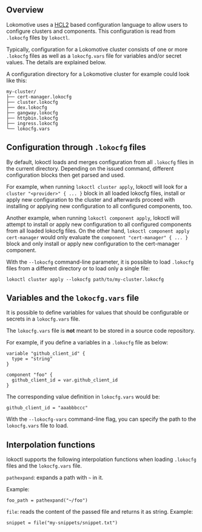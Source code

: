 ## Overview

Lokomotive uses a [HCL2](https://github.com/hashicorp/hcl) based configuration language to allow
users to configure clusters and components. This configuration is read from `.lokocfg` files by
`lokoctl`.

Typically, configuration for a Lokomotive cluster consists of one or more `.lokocfg` files as well
as a `lokocfg.vars` file for variables and/or secret values. The details are explained below.

A configuration directory for a Lokomotive cluster for example could look like this:

```console
my-cluster/
├── cert-manager.lokocfg
├── cluster.lokocfg
├── dex.lokocfg
├── gangway.lokocfg
├── httpbin.lokocfg
├── ingress.lokocfg
└── lokocfg.vars
```

## Configuration through `.lokocfg` files

By default, lokoctl loads and merges configuration from all `.lokocfg` files in the current
directory. Depending on the issued command, different configuration blocks then get parsed and used.

For example, when running `lokoctl cluster apply`, lokoctl will look for a `cluster "<provider>" {
... }` block in all loaded lokocfg files, install or apply new configuration to the cluster and
afterwards proceed with installing or applying new configuration to all configured components, too.

Another example, when running `lokoctl component apply`, lokoctl will attempt to install or apply
new configuration to all configured components from all loaded lokocfg files. On the other hand,
`lokoctl component apply cert-manager` would only evaluate the `component "cert-manager" { ... }`
block and only install or apply new configuration to the cert-manager component.

With the `--lokocfg` command-line parameter, it is possible to load `.lokocfg` files from a
different directory or to load only a single file:

```console
lokoctl cluster apply --lokocfg path/to/my-cluster.lokocfg
```

## Variables and the `lokocfg.vars` file

It is possible to define variables for values that should be configurable or secrets in a
`lokocfg.vars` file.

The `lokocfg.vars` file is **not** meant to be stored in a source code repository.

For example, if you define a variables in a `.lokocfg` file as below:

```hcl
variable "github_client_id" {
  type = "string"
}

component "foo" {
  github_client_id = var.github_client_id
}
```

The corresponding value definition in `lokocfg.vars` would be:

```hcl
github_client_id = "aaabbbccc"
```

With the `--lokocfg-vars` command-line flag, you can specify the path to the `lokocfg.vars` file to
load.

## Interpolation functions

lokoctl supports the following interpolation functions when loading `.lokocfg` files and the
`lokocfg.vars` file.

`pathexpand`: expands a path with `~` in it.

Example:

```hcl
foo_path = pathexpand("~/foo")
```

`file`: reads the content of the passed file and returns it as string. Example:

```hcl
snippet = file("my-snippets/snippet.txt")
```
